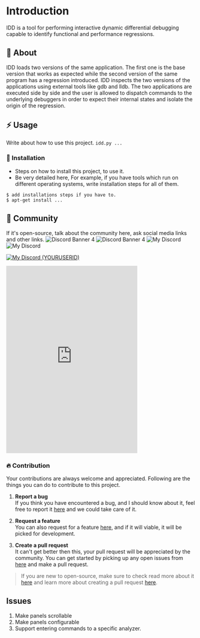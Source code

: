 # Introduction

IDD is a tool for performing interactive dynamic differential debugging capable to identify functional and performance regressions.

##  :beginner: About

IDD loads two versions of the same application. The first one is the base version that works as expected while the second version of the same program has a regression introduced. IDD inspects the two versions of the applications using external tools like gdb and lldb. The two applications are executed side by side and the user is allowed to dispatch commands to the underlying debuggers in order to expect their internal states and isolate the origin of the regression.

## :zap: Usage
Write about how to use this project.
`idd.py ...`

###  :electric_plug: Installation
- Steps on how to install this project, to use it.
- Be very detailed here, For example, if you have tools which run on different operating systems, write installation steps for all of them.

```
$ add installations steps if you have to.
$ apt-get install ...
```

## :cherry_blossom: Community

If it's open-source, talk about the community here, ask social media links and other links.
![Discord Banner 4](https://discord.com/api/guilds/1235591463472074929/widget.png?style=banner4)
![Discord Banner 4](https://discord.com/api/guilds/1056199804956463156/widget.png?style=banner4)
![My Discord](https://discord-readme-badge.vercel.app/api?id=1235591463472074929)
![My Discord](https://discord-readme-badge.vercel.app/api?id=1056199804956463156)

[![My Discord (YOURUSERID)](https://img.shields.io/badge/My-Discord-%235865F2.svg)](https://discord.com/users/mvassilev)

<iframe src="https://discord.com/widget?id=1056199804956463156&theme=dark" width="350" height="500" allowtransparency="true" frameborder="0" sandbox="allow-popups allow-popups-to-escape-sandbox allow-same-origin allow-scripts"></iframe>

 ###  :fire: Contribution

 Your contributions are always welcome and appreciated. Following are the things you can do to contribute to this project.

 1. **Report a bug** <br>
 If you think you have encountered a bug, and I should know about it, feel free to report it [here](https://github.com/compiler-research/idd/issues) and we could take care of it.

 2. **Request a feature** <br>
 You can also request for a feature [here](https://github.com/compiler-research/idd/issues), and if it will viable, it will be picked for development.  

 3. **Create a pull request** <br>
 It can't get better then this, your pull request will be appreciated by the community. You can get started by picking up any open issues from [here]() and make a pull request.

 > If you are new to open-source, make sure to check read more about it [here](https://www.digitalocean.com/community/tutorial_series/an-introduction-to-open-source) and learn more about creating a pull request [here](https://www.digitalocean.com/community/tutorials/how-to-create-a-pull-request-on-github).

## Issues

1. Make panels scrollable
2. Make panels configurable
3. Support entering commands to a specific analyzer.
